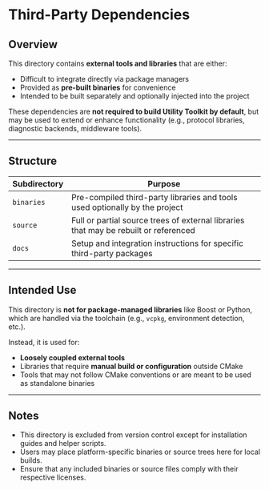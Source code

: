 # Third-Party Dependencies

## Overview
This directory contains **external tools and libraries** that are either:

- Difficult to integrate directly via package managers
- Provided as **pre-built binaries** for convenience
- Intended to be built separately and optionally injected into the project

These dependencies are **not required to build Utility Toolkit by default**, but may be used to extend or enhance functionality (e.g., protocol libraries, diagnostic backends, middleware tools).

---

## Structure
| Subdirectory | Purpose                                                                              |
|--------------|--------------------------------------------------------------------------------------|
| `binaries`   | Pre-compiled third-party libraries and tools used optionally by the project          |
| `source`     | Full or partial source trees of external libraries that may be rebuilt or referenced |
| `docs`       | Setup and integration instructions for specific third-party packages                 |

---

## Intended Use
This directory is **not for package-managed libraries** like Boost or Python, which are handled via the toolchain (e.g., `vcpkg`, environment detection, etc.).

Instead, it is used for:
- **Loosely coupled external tools**
- Libraries that require **manual build or configuration** outside CMake
- Tools that may not follow CMake conventions or are meant to be used as standalone binaries

---

## Notes
- This directory is excluded from version control except for installation guides and helper scripts.
- Users may place platform-specific binaries or source trees here for local builds.
- Ensure that any included binaries or source files comply with their respective licenses.
